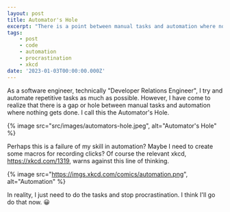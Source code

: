 ```yaml
---
layout: post
title: Automator's Hole
excerpt: "There is a point between manual tasks and automation where nothing gets done."
tags:
    - post
    - code
    - automation
    - procrastination
    - xkcd
date: '2023-01-03T00:00:00.000Z'
---
```


As a software engineer, technically "Developer Relations Engineer", I try and automate repetitive tasks as much as possible. However, I have come to realize that there is a gap or hole between manual tasks and automation where nothing gets done. I call this the Automator's Hole. 

{% image src="src/images/automators-hole.jpeg", alt="Automator's Hole" %}

Perhaps this is a failure of my skill in automation? Maybe I need to create some macros for recording clicks? Of course the relevant xkcd, https://xkcd.com/1319, warns against this line of thinking.

{% image src="https://imgs.xkcd.com/comics/automation.png", alt="Automation" %}

In reality, I just need to do the tasks and stop procrastination. I think I'll go do that now. :grinning:
